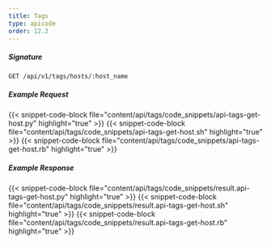 ```yaml
---
title: Tags
type: apicode
order: 12.2
---
```


##### Signature
`GET /api/v1/tags/hosts/:host_name`
##### Example Request
{{< snippet-code-block file="content/api/tags/code_snippets/api-tags-get-host.py" highlight="true" >}}
{{< snippet-code-block file="content/api/tags/code_snippets/api-tags-get-host.sh" highlight="true" >}}
{{< snippet-code-block file="content/api/tags/code_snippets/api-tags-get-host.rb" highlight="true" >}}
##### Example Response
{{< snippet-code-block file="content/api/tags/code_snippets/result.api-tags-get-host.py" highlight="true" >}}
{{< snippet-code-block file="content/api/tags/code_snippets/result.api-tags-get-host.sh" highlight="true" >}}
{{< snippet-code-block file="content/api/tags/code_snippets/result.api-tags-get-host.rb" highlight="true" >}}